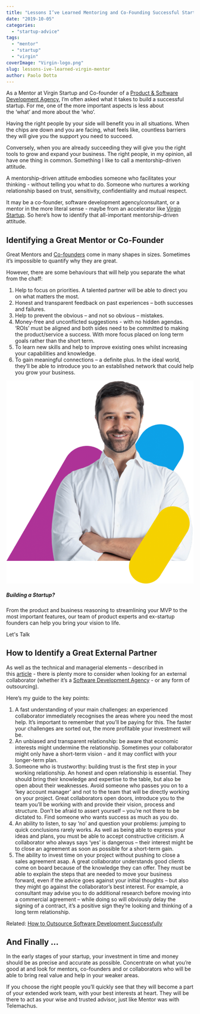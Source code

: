 ```yaml
---
title: "Lessons I’ve Learned Mentoring and Co-Founding Successful Startups"
date: "2019-10-05"
categories: 
  - "startup-advice"
tags: 
  - "mentor"
  - "startup"
  - "virgin"
coverImage: "Virgin-logo.png"
slug: lessons-ive-learned-virgin-mentor
author: Paolo Dotta
---
```


As a Mentor at Virgin Startup and Co-founder of a [Product & Software Development Agency](https://altar.io/), I’m often asked what it takes to build a successful startup. For me, one of the more important aspects is less about the ‘what’ and more about the ‘who’.

Having the right people by your side will benefit you in all situations. When the chips are down and you are facing, what feels like, countless barriers they will give you the support you need to succeed.

Conversely, when you are already succeeding they will give you the right tools to grow and expand your business. The right people, in my opinion, all have one thing in common. Something I like to call a mentorship-driven attitude.

A mentorship-driven attitude embodies someone who facilitates your thinking - without telling you what to do. Someone who nurtures a working relationship based on trust, sensitivity, confidentiality and mutual respect.

It may be a co-founder, software development agency/consultant, or a mentor in the more literal sense - maybe from an accelerator like [Virgin Startup](https://www.virginstartup.org/mentoring). So here’s how to identify that all-important mentorship-driven attitude.

## Identifying a Great Mentor or Co-Founder

Great Mentors and [Co-founders](https://altar.io/intellectual-humility-and-the-7-traits-of-great-co-founders/) come in many shapes in sizes. Sometimes it’s impossible to quantify why they are great.

However, there are some behaviours that will help you separate the what from the chaff:

1. Help to focus on priorities. A talented partner will be able to direct you on what matters the most.
2. Honest and transparent feedback on past experiences – both successes and failures.
3. Help to prevent the obvious – and not so obvious – mistakes.
4. Money-free and unconflicted suggestions - with no hidden agendas. ‘ROIs’ must be aligned and both sides need to be committed to making the product/service a success. With more focus placed on long term goals rather than the short term.
5. To learn new skills and help to improve existing ones whilst increasing your capabilities and knowledge.
6. To gain meaningful connections – a definite plus. In the ideal world, they’ll be able to introduce you to an established network that could help you grow your business.

 

![Daniel, CEO of Altar, Product and Software development company specialising in building MVPs, full custom software development projects & creating UX/UI that is both functional and beautiful](images/cta-colors-daniel-arms-crossed.png)



##### Building a Startup?



From the product and business reasoning to streamlining your MVP to the most important features, our team of product experts and ex-startup founders can help you bring your vision to life.

Let's Talk

## How to Identify a Great External Partner

As well as the technical and managerial elements – described in this [article](https://altar.io/blog/whats-the-best-way-to-build-your-startup-cto-freelancers-agency/) - there is plenty more to consider when looking for an external collaborator (whether it’s a [Software Development Agency](https://altar.io/should-a-startup-outsource-its-software-development/) - or any form of outsourcing).

Here’s my guide to the key points:

1. A fast understanding of your main challenges: an experienced collaborator immediately recognises the areas where you need the most help. It’s important to remember that you’ll be paying for this. The faster your challenges are sorted out, the more profitable your investment will be.
2. An unbiased and transparent relationship: be aware that economic interests might undermine the relationship. Sometimes your collaborator might only have a short-term vision - and it may conflict with your longer-term plan.
3. Someone who is trustworthy: building trust is the first step in your working relationship. An honest and open relationship is essential. They should bring their knowledge and expertise to the table, but also be open about their weaknesses. Avoid someone who passes you on to a ‘key account manager’ and not to the team that will be directly working on your project. Great collaborators open doors, introduce you to the team you’ll be working with and provide their vision, process and structure. Don’t be afraid to assert yourself – you’re not there to be dictated to. Find someone who wants success as much as you do.
4. An ability to listen, to say ‘no’ and question your problems: jumping to quick conclusions rarely works. As well as being able to express your ideas and plans, you must be able to accept constructive criticism. A collaborator who always says ‘yes’ is dangerous – their interest might be to close an agreement as soon as possible for a short-term gain.
5. The ability to invest time on your project without pushing to close a sales agreement asap. A great collaborator understands good clients come on board because of the knowledge they can offer. They must be able to explain the steps that are needed to move your business forward, even if the advice goes against your initial thoughts – but also they might go against the collaborator’s best interest. For example, a consultant may advise you to do additional research before moving into a commercial agreement – while doing so will obviously delay the signing of a contract, it’s a positive sign they’re looking and thinking of a long term relationship.



Related: [How to Outsource Software Development Successfully](https://altar.io/founders-guide-how-to-outsource-software-development-2020/)

## And Finally …

In the early stages of your startup, your investment in time and money should be as precise and accurate as possible. Concentrate on what you’re good at and look for mentors, co-founders and or collaborators who will be able to bring real value and help in your weaker areas.

If you choose the right people you’ll quickly see that they will become a part of your extended work team, with your best interests at heart. They will be there to act as your wise and trusted advisor, just like Mentor was with Telemachus.






